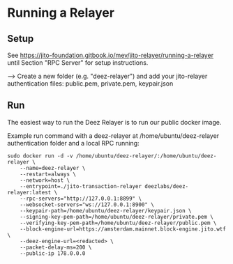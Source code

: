 # Running a Relayer

## Setup

See https://jito-foundation.gitbook.io/mev/jito-relayer/running-a-relayer until Section "RPC Server" for setup instructions.

--> Create a new folder (e.g. "deez-relayer") and add your jito-relayer authentication files: public.pem, private.pem, keypair.json

## Run

The easiest way to run the Deez Relayer is to run our public docker image.

Example run command with a deez-relayer at /home/ubuntu/deez-relayer authentication folder and a local RPC running:

```shell
sudo docker run -d -v /home/ubuntu/deez-relayer/:/home/ubuntu/deez-relayer \
    --name=deez-relayer \
    --restart=always \
    --network=host \
    --entrypoint=./jito-transaction-relayer deezlabs/deez-relayer:latest \
    --rpc-servers="http://127.0.0.1:8899" \
    --websocket-servers="ws://127.0.0.1:8900" \
    --keypair-path=/home/ubuntu/deez-relayer/keypair.json \
    --signing-key-pem-path=/home/ubuntu/deez-relayer/private.pem \
    --verifying-key-pem-path=/home/ubuntu/deez-relayer/public.pem \
    --block-engine-url=https://amsterdam.mainnet.block-engine.jito.wtf \
    --deez-engine-url=<redacted> \
    --packet-delay-ms=200 \
    --public-ip 178.0.0.0
```
